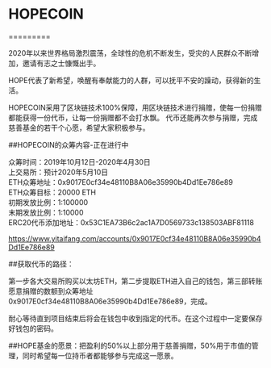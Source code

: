 # HOPECOIN
=========

2020年以来世界格局激烈震荡，全球性的危机不断发生，受灾的人民群众不断增加，邀请有志之士慷慨出手。

HOPE代表了新希望，唤醒有奉献能力的人群，可以抚平不安的躁动，获得新的生活。

HOPECOIN采用了区块链技术100%保障，用区块链技术进行捐赠，使每一份捐赠都能获得一份代币，让每一份捐赠都不会打水飘。
代币还能再次参与捐赠，完成慈善基金的若干个心愿，希望大家积极参与。

##HOPECOIN的众筹内容-正在进行中

众筹时间：2019年10月12日-2020年4月30日  
上交易所：预计2020年5月10日  
ETH众筹地址：0x9017E0cf34e48110B8A06e35990b4Dd1Ee786e89  
ETH众筹目标：20000 ETH  
初期发放比例：1:100000  
末期发放比例：1:10000  
ERC20代币添加地址：0x53C1EA73B6c2ac1A7D0569733c138503ABF81118  

https://www.yitaifang.com/accounts/0x9017E0cf34e48110B8A06e35990b4Dd1Ee786e89

##获取代币的路径：

第一步各大交易所购买以太坊ETH，第二步提取ETH进入自己的钱包，第三部转账愿意捐赠的数额到众筹地址0x9017E0cf34e48110B8A06e35990b4Dd1Ee786e89，完成。

耐心等待直到项目结束后将会在钱包中收到指定的代币。在这个过程中一定要保存好钱包的密码。

##HOPE基金的愿景：把盈利的50%以上部分用于慈善捐赠，50%用于市值的管理，同时希望每一位持币者都能够参与完成这一愿景。
